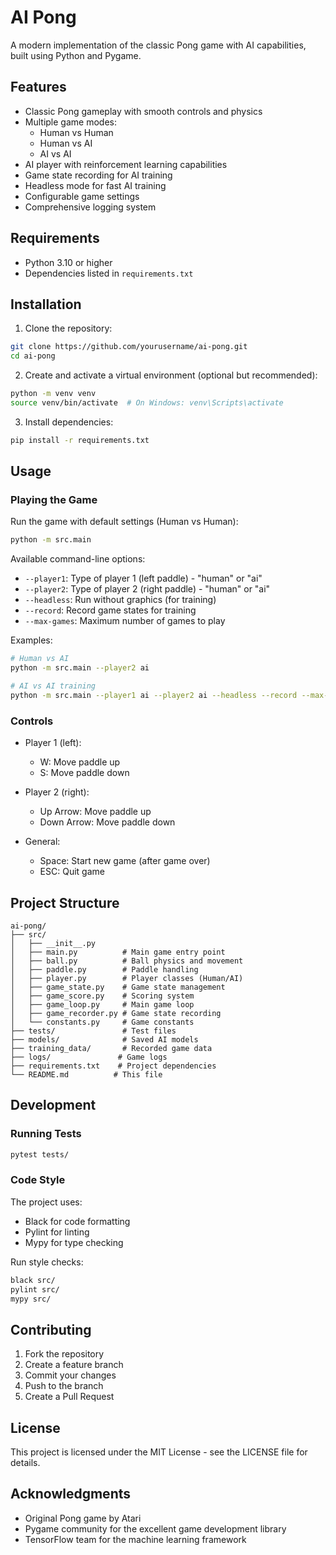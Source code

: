 # AI Pong

A modern implementation of the classic Pong game with AI capabilities, built using Python and Pygame.

## Features

- Classic Pong gameplay with smooth controls and physics
- Multiple game modes:
  - Human vs Human
  - Human vs AI
  - AI vs AI
- AI player with reinforcement learning capabilities
- Game state recording for AI training
- Headless mode for fast AI training
- Configurable game settings
- Comprehensive logging system

## Requirements

- Python 3.10 or higher
- Dependencies listed in `requirements.txt`

## Installation

1. Clone the repository:
```bash
git clone https://github.com/yourusername/ai-pong.git
cd ai-pong
```

2. Create and activate a virtual environment (optional but recommended):
```bash
python -m venv venv
source venv/bin/activate  # On Windows: venv\Scripts\activate
```

3. Install dependencies:
```bash
pip install -r requirements.txt
```

## Usage

### Playing the Game

Run the game with default settings (Human vs Human):
```bash
python -m src.main
```

Available command-line options:
- `--player1`: Type of player 1 (left paddle) - "human" or "ai"
- `--player2`: Type of player 2 (right paddle) - "human" or "ai"
- `--headless`: Run without graphics (for training)
- `--record`: Record game states for training
- `--max-games`: Maximum number of games to play

Examples:
```bash
# Human vs AI
python -m src.main --player2 ai

# AI vs AI training
python -m src.main --player1 ai --player2 ai --headless --record --max-games 1000
```

### Controls

- Player 1 (left):
  - W: Move paddle up
  - S: Move paddle down

- Player 2 (right):
  - Up Arrow: Move paddle up
  - Down Arrow: Move paddle down

- General:
  - Space: Start new game (after game over)
  - ESC: Quit game

## Project Structure

```
ai-pong/
├── src/
│   ├── __init__.py
│   ├── main.py          # Main game entry point
│   ├── ball.py          # Ball physics and movement
│   ├── paddle.py        # Paddle handling
│   ├── player.py        # Player classes (Human/AI)
│   ├── game_state.py    # Game state management
│   ├── game_score.py    # Scoring system
│   ├── game_loop.py     # Main game loop
│   ├── game_recorder.py # Game state recording
│   └── constants.py     # Game constants
├── tests/               # Test files
├── models/              # Saved AI models
├── training_data/       # Recorded game data
├── logs/               # Game logs
├── requirements.txt    # Project dependencies
└── README.md          # This file
```

## Development

### Running Tests

```bash
pytest tests/
```

### Code Style

The project uses:
- Black for code formatting
- Pylint for linting
- Mypy for type checking

Run style checks:
```bash
black src/
pylint src/
mypy src/
```

## Contributing

1. Fork the repository
2. Create a feature branch
3. Commit your changes
4. Push to the branch
5. Create a Pull Request

## License

This project is licensed under the MIT License - see the LICENSE file for details.

## Acknowledgments

- Original Pong game by Atari
- Pygame community for the excellent game development library
- TensorFlow team for the machine learning framework 
